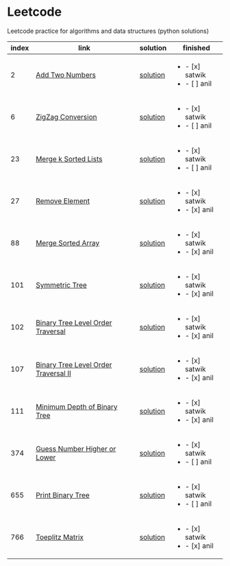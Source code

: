 # Leetcode

Leetcode practice for algorithms and data structures (python solutions)

index | link | solution | finished
--- | --- | --- | ---
2 | [Add Two Numbers](https://leetcode.com/problems/add-two-numbers/description/) | [solution](https://github.com/satwiknarlanka/Leetcode/blob/master/2.%20Add%20Two%20Numbers.py) | <ul><li>- [x] satwik</li><li>- [ ] anil</li></ul>
6 | [ZigZag Conversion](https://leetcode.com/problems/zigzag-conversion/description/) | [solution](https://github.com/satwiknarlanka/Leetcode/blob/master/6.%20ZigZag%20Conversion.py) | <ul><li>- [x] satwik</li><li>- [ ] anil</li></ul>
23 | [Merge k Sorted Lists](https://leetcode.com/problems/merge-k-sorted-lists/description/) | [solution](https://github.com/satwiknarlanka/Leetcode/blob/master/23.%20Merge%20k%20Sorted%20Lists.py) | <ul><li>- [x] satwik</li><li>- [ ] anil</li></ul>
27 | [Remove Element](https://leetcode.com/problems/remove-element/description/) | [solution](https://github.com/satwiknarlanka/Leetcode/blob/master/27RemoveElement.py) | <ul><li>- [x] satwik</li><li>- [x] anil</li></ul>
88 | [Merge Sorted Array](https://leetcode.com/problems/merge-sorted-array/description/) | [solution](https://github.com/satwiknarlanka/Leetcode/blob/master/88MergeSortedArray.py) | <ul><li>- [x] satwik</li><li>- [x] anil</li></ul>
101 | [Symmetric Tree](https://leetcode.com/problems/symmetric-tree/description/) | [solution](https://github.com/satwiknarlanka/Leetcode/blob/master/101.%20Symmetric%20Tree.py) | <ul><li>- [x] satwik</li><li>- [x] anil</li></ul>
102 | [Binary Tree Level Order Traversal](https://leetcode.com/problems/binary-tree-level-order-traversal/description/) | [solution](https://github.com/satwiknarlanka/Leetcode/blob/master/102BinaryTreeLevelOrderTraversal.py) | <ul><li>- [x] satwik</li><li>- [x] anil</li></ul>
107 | [Binary Tree Level Order Traversal II](https://leetcode.com/problems/binary-tree-level-order-traversal-ii/description/) | [solution](https://github.com/satwiknarlanka/Leetcode/blob/master/107.%20Binary%20Tree%20Level%20Order%20Traversal%20II.py) | <ul><li>- [x] satwik</li><li>- [x] anil</li></ul>
111 | [Minimum Depth of Binary Tree](https://leetcode.com/problems/minimum-depth-of-binary-tree/description/) | [solution](https://github.com/satwiknarlanka/Leetcode/blob/master/111.%20Minimum%20Depth%20of%20Binary%20Tree.py) | <ul><li>- [x] satwik</li><li>- [x] anil</li></ul>
374 | [Guess Number Higher or Lower](https://leetcode.com/problems/guess-number-higher-or-lower/description/) | [solution](https://github.com/satwiknarlanka/Leetcode/blob/master/374.%20Guess%20Number%20Higher%20or%20Lower.py) | <ul><li>- [x] satwik</li><li>- [ ] anil</li></ul>
655 | [Print Binary Tree](https://leetcode.com/problems/print-binary-tree/description/) | [solution](https://github.com/satwiknarlanka/Leetcode/blob/master/655.%20Print%20Binary%20Tree.py) | <ul><li>- [x] satwik</li><li>- [ ] anil</li></ul>
766 | [Toeplitz Matrix](https://leetcode.com/problems/toeplitz-matrix/description/) | [solution](https://github.com/satwiknarlanka/Leetcode/blob/master/766.%20Toeplitz%20Matrix.py) | <ul><li>- [x] satwik</li><li>- [x] anil</li></ul>
